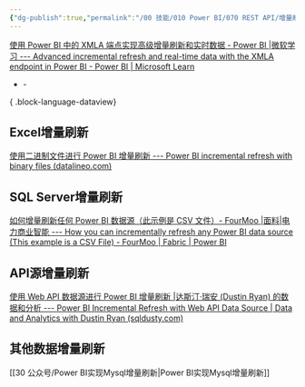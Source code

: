 ```yaml
---
{"dg-publish":true,"permalink":"/00 技能/010 Power BI/070 REST API/增量刷新/","tags":["增量刷新","元信息"]}
---
```


[使用 Power BI 中的 XMLA 端点实现高级增量刷新和实时数据 - Power BI |微软学习 --- Advanced incremental refresh and real-time data with the XMLA endpoint in Power BI - Power BI | Microsoft Learn](https://learn.microsoft.com/en-us/power-bi/connect-data/incremental-refresh-xmla)



- \-

{ .block-language-dataview}
## Excel增量刷新
[使用二进制文件进行 Power BI 增量刷新 --- Power BI incremental refresh with binary files (datalineo.com)](https://www.datalineo.com/post/power-bi-incremental-refresh-with-binary-files)



## SQL Server增量刷新

[如何增量刷新任何 Power BI 数据源（此示例是 CSV 文件）- FourMoo |面料|电力商业智能 --- How you can incrementally refresh any Power BI data source (This example is a CSV File) - FourMoo | Fabric | Power BI](https://www.fourmoo.com/2020/06/10/how-you-can-incrementally-refresh-any-power-bi-data-source-this-example-is-a-csv-file/)


## API源增量刷新
[使用 Web API 数据源进行 Power BI 增量刷新 |达斯汀·瑞安 (Dustin Ryan) 的数据和分析 --- Power BI Incremental Refresh with Web API Data Source | Data and Analytics with Dustin Ryan (sqldusty.com)](https://sqldusty.com/2020/05/20/power-bi-incremental-refresh-with-web-api-data-source/)


## 其他数据增量刷新

[[30 公众号/Power BI实现Mysql增量刷新\|Power BI实现Mysql增量刷新]]